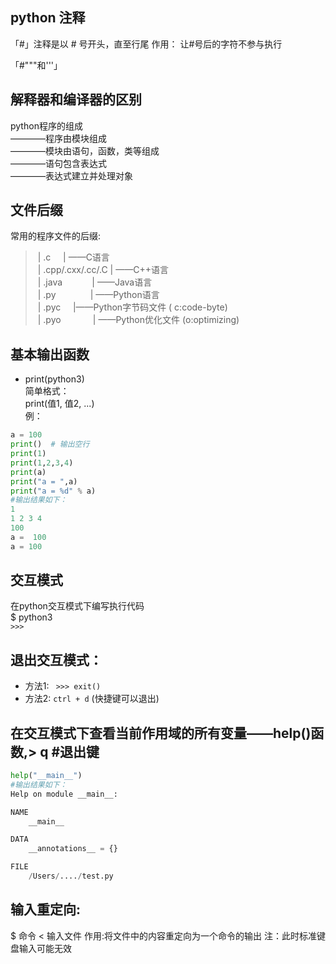 ## python 注释
「#」注释是以 # 号开头，直至行尾
作用： 让#号后的字符不参与执行

「#"""和'''」

## 解释器和编译器的区别

python程序的组成<br>
————程序由模块组成<br>
————模块由语句，函数，类等组成<br>
————语句包含表达式　<br>
————表达式建立并处理对象

## 文件后缀
常用的程序文件的后缀:
>  | .c               | ——C语言<br>
>  | .cpp/.cxx/.cc/.C | ——C++语言 <br>
>  | .java            | ——Java语言 <br>
>  | .py              | ——Python语言 <br>
>  | .pyc	      |——Python字节码文件 ( c:code-byte) <br>
>  | .pyo             | ——Python优化文件 (o:optimizing)

## 基本输出函数
- print(python3)    
  简单格式： <br>
  print(值1, 值2, ...)    
  例： 
```python
a = 100
print()  # 输出空行
print(1)
print(1,2,3,4)
print(a)
print("a = ",a)
print("a = %d" % a)
#输出结果如下：
1
1 2 3 4
100
a =  100
a = 100
```

## 交互模式
在python交互模式下编写执行代码 <br>
$ python3 <br>
`>>> `

## 退出交互模式：
- 方法1:
   ` >>> exit()`
- 方法2:
  `ctrl + d`  (快捷键可以退出)

## 在交互模式下查看当前作用域的所有变量——help()函数,> q #退出键
```python
help("__main__")
#输出结果如下：
Help on module __main__:

NAME
    __main__

DATA
    __annotations__ = {}

FILE
    /Users/..../test.py
```
## 输入重定向:
  $ 命令 < 输入文件
  作用:将文件中的内容重定向为一个命令的输出
  注：此时标准键盘输入可能无效
